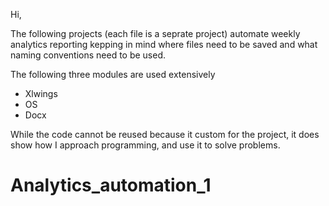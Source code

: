 Hi,

The following projects (each file is a seprate project) automate weekly analytics reporting kepping in mind where files need to be saved and what naming conventions need to be used.

The following three modules are used extensively

- Xlwings
- OS
- Docx

While the code cannot be reused because it custom for the project, it does show how I approach programming, and use it to solve problems.


# Analytics_automation_1
